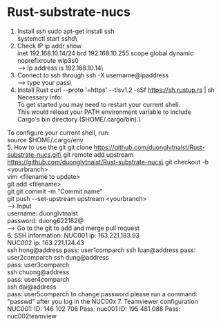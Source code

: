 # Rust-substrate-nucs

1. Install ssh
sudo apt-get install ssh\
systemctl start sshd\
2. Check IP
ip addr show\
inet 192.168.10.14/24 brd 192.168.10.255 scope global dynamic noprefixroute wlp3s0\
--> Ip address is 192.168.10.14\
3. Connect to ssh through
ssh -X username@ipaddress\
--> type your pass\
4. Install Rust
curl --proto '=https' --tlsv1.2 -sSf https://sh.rustup.rs | sh\
Necessary info:\
To get started you may need to restart your current shell.\
This would reload your PATH environment variable to include\
Cargo's bin directory ($HOME/.cargo/bin).\

To configure your current shell, run:\
source $HOME/.cargo/env\
5. How to use the git
git clone https://github.com/duonglvtnaist/Rust-substrate-nucs.git\
git remote add upstream https://github.com/duonglvtnaist/Rust-substrate-nucs\
git checkout -b \<yourbranch\>\
vim \<filename to update\>\
git add \<filename\>\
git git commit -m "Commit name"\
git push --set-upstream upstream \<yourbranch\>\
--> Input\
 username: duonglvtnaist\
 password: duong622182@\
--> Go to the git to add and merge pull request\
6. SSH information:
NUC001 ip: 163.221.183.93\
NUC002 ip: 163.221.124.43\
ssh hong@address
pass: user1comparch
ssh luan@address
pass: user2comparch
ssh dung@address\
pass: user3comparch\
ssh chuong@address\
pass: user4comparch\
ssh dai@address\
pass: user5comparch
to change password please run a command: "passwd" after you log in the NUC00x
7. Teamviewer configuration
NUC001:
ID: 146 102 706
Pass: nuc001
ID: 195 481 088
Pass: nuc002teamview
